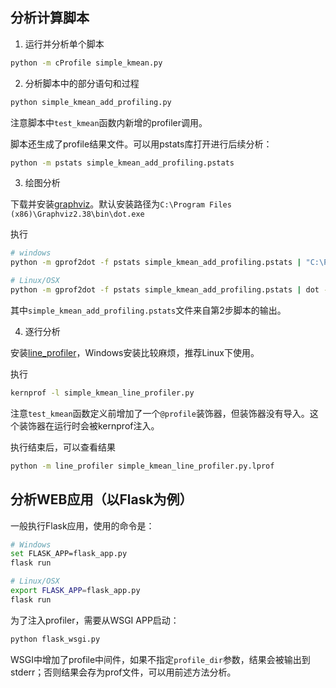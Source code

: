## 分析计算脚本

1. 运行并分析单个脚本

```sh
python -m cProfile simple_kmean.py
```

2. 分析脚本中的部分语句和过程

```sh
python simple_kmean_add_profiling.py
```

注意脚本中`test_kmean`函数内新增的profiler调用。

脚本还生成了profile结果文件。可以用pstats库打开进行后续分析：

```sh
python -m pstats simple_kmean_add_profiling.pstats
```


3. 绘图分析

下载并安装[graphviz](https://www.graphviz.org/download/)。默认安装路径为`C:\Program Files (x86)\Graphviz2.38\bin\dot.exe`

执行

```sh
# windows
python -m gprof2dot -f pstats simple_kmean_add_profiling.pstats | "C:\Program Files (x86)\Graphviz2.38\bin\dot.exe" -Tpng -o output.png

# Linux/OSX
python -m gprof2dot -f pstats simple_kmean_add_profiling.pstats | dot -Tpng -o output.png
```

其中`simple_kmean_add_profiling.pstats`文件来自第2步脚本的输出。

4. 逐行分析

安装[line_profiler](https://github.com/rkern/line_profiler)，Windows安装比较麻烦，推荐Linux下使用。

执行

```sh
kernprof -l simple_kmean_line_profiler.py
```

注意`test_kmean`函数定义前增加了一个`@profile`装饰器，但装饰器没有导入。这个装饰器在运行时会被kernprof注入。

执行结束后，可以查看结果

```sh
python -m line_profiler simple_kmean_line_profiler.py.lprof
```

## 分析WEB应用（以Flask为例）

一般执行Flask应用，使用的命令是：

```sh
# Windows
set FLASK_APP=flask_app.py
flask run

# Linux/OSX
export FLASK_APP=flask_app.py
flask run
```

为了注入profiler，需要从WSGI APP启动：

```sh
python flask_wsgi.py
```

WSGI中增加了profile中间件，如果不指定`profile_dir`参数，结果会被输出到stderr；否则结果会存为prof文件，可以用前述方法分析。
